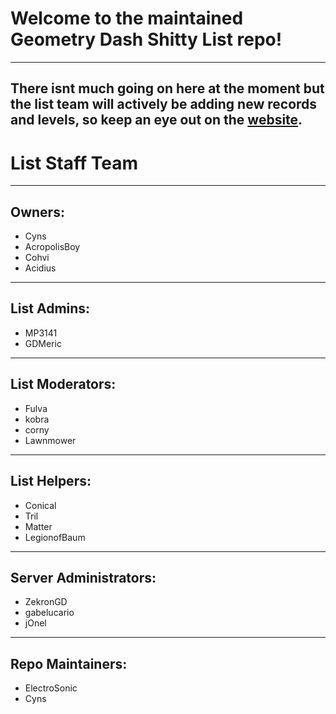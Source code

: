 # Welcome to the maintained Geometry Dash Shitty List repo!
---
There isnt much going on here at the moment but the list team will actively be adding new records and levels, so keep an eye out on the [website](https://gdshittylist.asemnada991.repl.co/).
---
# List Staff Team
---
## Owners:
- Cyns
- AcropolisBoy
- Cohvi
- Acidius
---
## List Admins:
- MP3141
- GDMeric
---
## List Moderators:
- Fulva
- kobra
- corny
- Lawnmower
---
## List Helpers:
- Conical
- Tril
- Matter
- LegionofBaum
---
## Server Administrators:
- ZekronGD
- gabelucario
- jOnel
---
## Repo Maintainers:
- ElectroSonic
- Cyns
